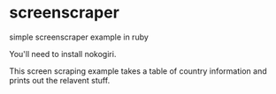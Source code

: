 screenscraper
=============

simple screenscraper example in ruby

You'll need to install nokogiri.

This screen scraping example takes a table of country information and prints out the relavent stuff. 

